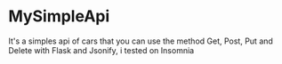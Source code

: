 ﻿# MySimpleApi
It's a simples api of cars that you can use the method Get, Post, Put and Delete with Flask and Jsonify, i tested on Insomnia
